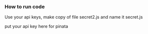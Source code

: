 ### How to run code

Use your api keys, make copy of file secret2.js and name it secret.js

put your api key here for pinata
